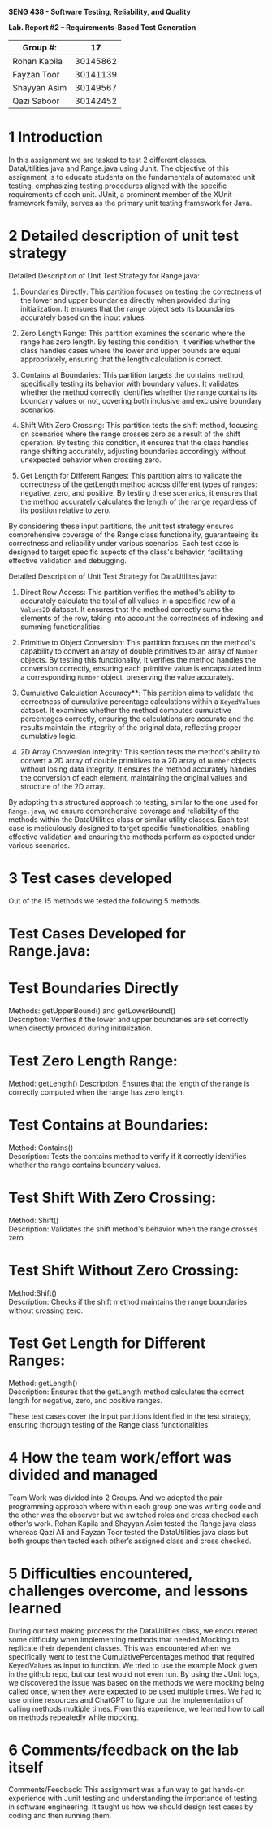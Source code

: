 **SENG 438 - Software Testing, Reliability, and Quality**

**Lab. Report \#2 – Requirements-Based Test Generation**

| Group \#:      |   17  |
| -------------- | --- |
| Rohan Kapila | 30145862 |
| Fayzan Toor               | 30141139    |
| Shayyan Asim               |  30149567   |
| Qazi Saboor               | 30142452    |

# 1 Introduction

In this assignment we are tasked to test 2 different classes. DataUtilities.java and Range.java using Junit. The objective of this assignment is to educate students on the fundamentals of automated unit testing, emphasizing testing procedures aligned with the specific requirements of each unit. JUnit, a prominent member of the XUnit framework family, serves as the primary unit testing framework for Java.

# 2 Detailed description of unit test strategy

Detailed Description of Unit Test Strategy for Range.java:

1. Boundaries Directly: This partition focuses on testing the correctness of the lower and upper boundaries directly when provided during initialization. It ensures that the range object sets its boundaries accurately based on the input values.

2. Zero Length Range: This partition examines the scenario where the range has zero length. By testing this condition, it verifies whether the class handles cases where the lower and upper bounds are equal appropriately, ensuring that the length calculation is correct.

3. Contains at Boundaries: This partition targets the contains method, specifically testing its behavior with boundary values. It validates whether the method correctly identifies whether the range contains its boundary values or not, covering both inclusive and exclusive boundary scenarios.

4. Shift With Zero Crossing: This partition tests the shift method, focusing on scenarios where the range crosses zero as a result of the shift operation. By testing this condition, it ensures that the class handles range shifting accurately, adjusting boundaries accordingly without unexpected behavior when crossing zero.

5. Get Length for Different Ranges: This partition aims to validate the correctness of the getLength method across different types of ranges: negative, zero, and positive. By testing these scenarios, it ensures that the method accurately calculates the length of the range regardless of its position relative to zero.

By considering these input partitions, the unit test strategy ensures comprehensive coverage of the Range class functionality, guaranteeing its correctness and reliability under various scenarios. Each test case is designed to target specific aspects of the class's behavior, facilitating effective validation and debugging.

Detailed Description of Unit Test Strategy for DataUtilites.java:

1. Direct Row Access: This partition verifies the method's ability to accurately calculate the total of all values in a specified row of a `Values2D` dataset. It ensures that the method correctly sums the elements of the row, taking into account the correctness of indexing and summing functionalities.
  
2. Primitive to Object Conversion: This partition focuses on the method's capability to convert an array of double primitives to an array of `Number` objects. By testing this functionality, it verifies the method handles the conversion correctly, ensuring each primitive value is encapsulated into a corresponding `Number` object, preserving the value accurately.

3. Cumulative Calculation Accuracy**: This partition aims to validate the correctness of cumulative percentage calculations within a `KeyedValues` dataset. It examines whether the method computes cumulative percentages correctly, ensuring the calculations are accurate and the results maintain the integrity of the original data, reflecting proper cumulative logic.

4. 2D Array Conversion Integrity: This section tests the method's ability to convert a 2D array of double primitives to a 2D array of `Number` objects without losing data integrity. It ensures the method accurately handles the conversion of each element, maintaining the original values and structure of the 2D array.

By adopting this structured approach to testing, similar to the one used for `Range.java`, we ensure comprehensive coverage and reliability of the methods within the DataUtilities class or similar utility classes. Each test case is meticulously designed to target specific functionalities, enabling effective validation and ensuring the methods perform as expected under various scenarios.




# 3 Test cases developed

Out of the 15 methods we tested the following 5 methods.

# Test Cases Developed for Range.java:
# Test Boundaries Directly                                                                                          
 Methods: getUpperBound() and getLowerBound()                                                                                    
 Description: Verifies if the lower and upper boundaries are set correctly when directly provided during initialization.

# Test Zero Length Range:                                                                                                                       
 Method: getLength()                                                                                                   Description: Ensures that the length of the range is correctly computed when the range has zero length.

# Test Contains at Boundaries:                                                                                                                     
 Method: Contains()                                                                                                                                      
 Description: Tests the contains method to verify if it correctly identifies whether the range contains boundary values.


# Test Shift With Zero Crossing:                                                                                                              
 Method: Shift()                                                                                                                                              
 Description: Validates the shift method's behavior when the range crosses zero.

# Test Shift Without Zero Crossing:   
 Method:Shift()                                                                                                                                                             
 Description: Checks if the shift method maintains the range boundaries without crossing zero.

# Test Get Length for Different Ranges:                                                                                                     
 Method: getLength()                                                                                                                                                  
 Description: Ensures that the getLength method calculates the correct length for negative, zero, and positive ranges.


 These test cases cover the input partitions identified in the test strategy, ensuring thorough testing of the Range class functionalities.









# 4 How the team work/effort was divided and managed

Team Work was divided into 2 Groups. And we adopted the pair programming approach where within each group one was writing code and the other was the observer but we switched roles and cross checked each other's work. Rohan Kapila and Shayyan Asim tested the Range.java class whereas Qazi Ali and Fayzan Toor tested the DataUtilities.java class but both groups then tested each other’s assigned class and cross checked.


# 5 Difficulties encountered, challenges overcome, and lessons learned

During our test making process for the DataUtilities class, we encountered some difficulty when implementing methods that needed Mocking to replicate their dependent classes. This was encountered when we specifically went to test the CumulativePercentages method that required KeyedValues as input to function. We tried to use the example Mock given in the github repo, but our test would not even run. By using the JUnit logs, we discovered the issue was based on the methods we were mocking being called once, when they were expected to be used multiple times. We had to use online resources and ChatGPT to figure out the implementation of calling methods multiple times. From this experience, we learned how to call on methods repeatedly while mocking.

# 6 Comments/feedback on the lab itself

Comments/Feedback:  This assignment was a fun way to get hands-on experience with Junit testing and understanding the importance of testing in software engineering. It taught us how we should design test cases by coding and then running them. 


